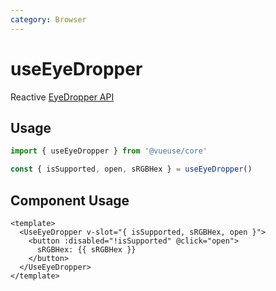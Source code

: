 ```yaml
---
category: Browser
---
```


# useEyeDropper

Reactive [EyeDropper API](https://developer.mozilla.org/en-US/docs/Web/API/EyeDropper_API)

## Usage

```ts twoslash
import { useEyeDropper } from '@vueuse/core'

const { isSupported, open, sRGBHex } = useEyeDropper()
```

## Component Usage

```vue
<template>
  <UseEyeDropper v-slot="{ isSupported, sRGBHex, open }">
    <button :disabled="!isSupported" @click="open">
      sRGBHex: {{ sRGBHex }}
    </button>
  </UseEyeDropper>
</template>
```

